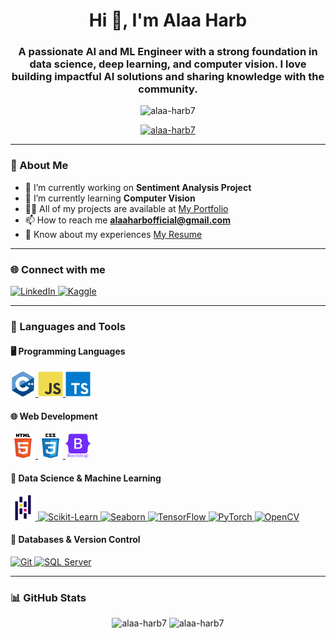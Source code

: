 <h1 align="center">Hi 👋, I'm Alaa Harb</h1>
<h3 align="center">A passionate AI and ML Engineer with a strong foundation in data science, deep learning, and computer vision. I love building impactful AI solutions and sharing knowledge with the community.</h3>

<p align="center">
  <img src="https://komarev.com/ghpvc/?username=alaa-harb7&label=Profile%20views&color=0e75b6&style=flat" alt="alaa-harb7" />
</p>

<p align="center">
  <a href="https://github.com/ryo-ma/github-profile-trophy">
    <img src="https://github-profile-trophy.vercel.app/?username=alaa-harb7" alt="alaa-harb7" />
  </a>
</p>

---

### 💼 About Me

- 🔭 I’m currently working on **Sentiment Analysis Project**
- 🌱 I’m currently learning **Computer Vision**
- 👨‍💻 All of my projects are available at [My Portfolio](https://www.datascienceportfol.io/alaaharbofficial)
- 📫 How to reach me **alaaharbofficial@gmail.com**
- 📄 Know about my experiences [My Resume](https://drive.google.com/file/d/1V7eAaPTJBdOcCWwkn3m2wL-5CI2yKTMA/view?usp=sharing)

---

### 🌐 Connect with me
<p align="left">
  <a href="https://linkedin.com/in/alaa-harb7" target="_blank">
    <img src="https://raw.githubusercontent.com/rahuldkjain/github-profile-readme-generator/master/src/images/icons/Social/linked-in-alt.svg" alt="LinkedIn" height="30" width="40" />
  </a>
  <a href="https://www.kaggle.com/alaaharb7" target="_blank">
    <img src="https://raw.githubusercontent.com/rahuldkjain/github-profile-readme-generator/master/src/images/icons/Social/kaggle.svg" alt="Kaggle" height="30" width="40" />
  </a>
</p>

---

### 🚀 Languages and Tools

#### 🖥️ Programming Languages
<a href="https://www.w3schools.com/cpp/" target="_blank">
  <img src="https://raw.githubusercontent.com/devicons/devicon/master/icons/cplusplus/cplusplus-original.svg" alt="C++" width="40" height="40" />
</a>
<a href="https://developer.mozilla.org/en-US/docs/Web/JavaScript" target="_blank">
  <img src="https://raw.githubusercontent.com/devicons/devicon/master/icons/javascript/javascript-original.svg" alt="JavaScript" width="40" height="40" />
</a>
<a href="https://www.typescriptlang.org/" target="_blank">
  <img src="https://raw.githubusercontent.com/devicons/devicon/master/icons/typescript/typescript-original.svg" alt="TypeScript" width="40" height="40" />
</a>

#### 🌐 Web Development
<a href="https://www.w3.org/html/" target="_blank">
  <img src="https://raw.githubusercontent.com/devicons/devicon/master/icons/html5/html5-original-wordmark.svg" alt="HTML5" width="40" height="40" />
</a>
<a href="https://www.w3schools.com/css/" target="_blank">
  <img src="https://raw.githubusercontent.com/devicons/devicon/master/icons/css3/css3-original-wordmark.svg" alt="CSS3" width="40" height="40" />
</a>
<a href="https://getbootstrap.com" target="_blank">
  <img src="https://raw.githubusercontent.com/devicons/devicon/master/icons/bootstrap/bootstrap-plain-wordmark.svg" alt="Bootstrap" width="40" height="40" />
</a>

#### 🔢 Data Science & Machine Learning
<a href="https://pandas.pydata.org/" target="_blank">
  <img src="https://raw.githubusercontent.com/devicons/devicon/2ae2a900d2f041da66e950e4d48052658d850630/icons/pandas/pandas-original.svg" alt="Pandas" width="40" height="40" />
</a>
<a href="https://scikit-learn.org/" target="_blank">
  <img src="https://upload.wikimedia.org/wikipedia/commons/0/05/Scikit_learn_logo_small.svg" alt="Scikit-Learn" width="40" height="40" />
</a>
<a href="https://seaborn.pydata.org/" target="_blank">
  <img src="https://seaborn.pydata.org/_images/logo-mark-lightbg.svg" alt="Seaborn" width="40" height="40" />
</a>
<a href="https://www.tensorflow.org" target="_blank">
  <img src="https://www.vectorlogo.zone/logos/tensorflow/tensorflow-icon.svg" alt="TensorFlow" width="40" height="40" />
</a>
<a href="https://pytorch.org/" target="_blank">
  <img src="https://www.vectorlogo.zone/logos/pytorch/pytorch-icon.svg" alt="PyTorch" width="40" height="40" />
</a>
<a href="https://opencv.org/" target="_blank">
  <img src="https://www.vectorlogo.zone/logos/opencv/opencv-icon.svg" alt="OpenCV" width="40" height="40" />
</a>

#### 💾 Databases & Version Control
<a href="https://git-scm.com/" target="_blank">
  <img src="https://www.vectorlogo.zone/logos/git-scm/git-scm-icon.svg" alt="Git" width="40" height="40" />
</a>
<a href="https://www.microsoft.com/en-us/sql-server" target="_blank">
  <img src="https://www.svgrepo.com/show/303229/microsoft-sql-server-logo.svg" alt="SQL Server" width="40" height="40" />
</a>

---

### 📊 GitHub Stats
<p align="center">
  <img src="https://github-readme-stats.vercel.app/api?username=alaa-harb7&show_icons=true&locale=en" alt="alaa-harb7" />
  <img src="https://github-readme-stats.vercel.app/api/top-langs?username=alaa-harb7&show_icons=true&locale=en&layout=compact" alt="alaa-harb7" />
</p>
